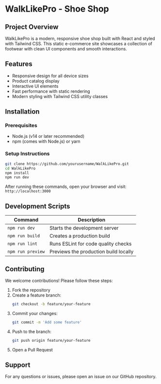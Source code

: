 
# WalkLikePro - Shoe Shop

## Project Overview

WalkLikePro is a modern, responsive shoe shop built with React and styled with Tailwind CSS. This static e-commerce site showcases a collection of footwear with clean UI components and smooth interactions.

## Features

- Responsive design for all device sizes
- Product catalog display
- Interactive UI elements
- Fast performance with static rendering
- Modern styling with Tailwind CSS utility classes

## Installation

### Prerequisites
- Node.js (v14 or later recommended)
- npm (comes with Node.js) or yarn

### Setup Instructions

```bash
git clone https://github.com/yourusername/WalkLikePro.git
cd WalkLikePro
npm install
npm run dev
```

After running these commands, open your browser and visit:
`http://localhost:3000`

## Development Scripts

| Command          | Description                          |
|------------------|--------------------------------------|
| `npm run dev`    | Starts the development server        |
| `npm run build`  | Creates a production build           |
| `npm run lint`   | Runs ESLint for code quality checks  |
| `npm run preview`| Previews the production build locally|

## Contributing

We welcome contributions! Please follow these steps:

1. Fork the repository
2. Create a feature branch:
   ```bash
   git checkout -b feature/your-feature
   ```
3. Commit your changes:
   ```bash
   git commit -m 'Add some feature'
   ```
4. Push to the branch:
   ```bash
   git push origin feature/your-feature
   ```
5. Open a Pull Request

## Support

For any questions or issues, please open an issue on our GitHub repository.
